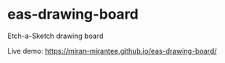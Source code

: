 # eas-drawing-board

Etch-a-Sketch drawing board

Live demo: https://miran-mirantee.github.io/eas-drawing-board/